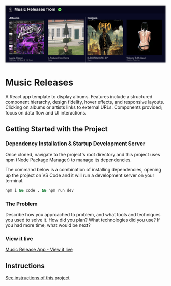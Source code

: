 <h1 align="center">
  <a href="">
    <img src="/src/assets/screenshot.png" alt="Project Banner Image">
  </a>
</h1>

# Music Releases

A React app template to display albums. Features include a structured component hierarchy, design fidelity, hover effects, and responsive layouts. Clicking on albums or artists links to external URLs. Components provided; focus on data flow and UI interactions.

## Getting Started with the Project

### Dependency Installation & Startup Development Server

Once cloned, navigate to the project's root directory and this project uses npm (Node Package Manager) to manage its dependencies.

The command below is a combination of installing dependencies, opening up the project on VS Code and it will run a development server on your terminal.

```bash
npm i && code . && npm run dev
```

### The Problem

Describe how you approached to problem, and what tools and techniques you used to solve it. How did you plan? What technologies did you use? If you had more time, what would be next?

### View it live

[Music Release App - View it live](https://technigo-music-release-app.netlify.app/)

## Instructions

<a href="instructions.md">
   See instructions of this project
  </a>
